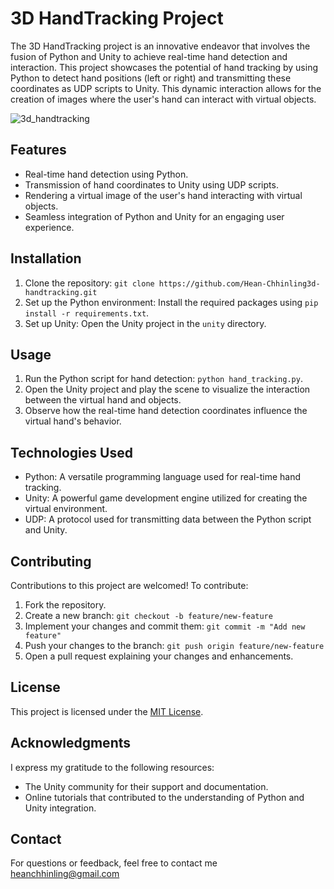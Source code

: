 # 3D HandTracking Project

The 3D HandTracking project is an innovative endeavor that involves the fusion of Python and Unity to achieve real-time hand detection and interaction. This project showcases the potential of hand tracking by using Python to detect hand positions (left or right) and transmitting these coordinates as UDP scripts to Unity. This dynamic interaction allows for the creation of images where the user's hand can interact with virtual objects.

![3d_handtracking](https://github.com/Hean-Chhinling/Python_HandTracking/assets/92643868/5fafbd65-a6bc-47f0-88b0-46de0d60cbba)


## Features

- Real-time hand detection using Python.
- Transmission of hand coordinates to Unity using UDP scripts.
- Rendering a virtual image of the user's hand interacting with virtual objects.
- Seamless integration of Python and Unity for an engaging user experience.

## Installation

1. Clone the repository: `git clone https://github.com/Hean-Chhinling3d-handtracking.git`
2. Set up the Python environment: Install the required packages using `pip install -r requirements.txt`.
3. Set up Unity: Open the Unity project in the `unity` directory.

## Usage

1. Run the Python script for hand detection: `python hand_tracking.py`.
2. Open the Unity project and play the scene to visualize the interaction between the virtual hand and objects.
3. Observe how the real-time hand detection coordinates influence the virtual hand's behavior.

## Technologies Used

- Python: A versatile programming language used for real-time hand tracking.
- Unity: A powerful game development engine utilized for creating the virtual environment.
- UDP: A protocol used for transmitting data between the Python script and Unity.

## Contributing

Contributions to this project are welcomed! To contribute:

1. Fork the repository.
2. Create a new branch: `git checkout -b feature/new-feature`
3. Implement your changes and commit them: `git commit -m "Add new feature"`
4. Push your changes to the branch: `git push origin feature/new-feature`
5. Open a pull request explaining your changes and enhancements.

## License

This project is licensed under the [MIT License](LICENSE).

## Acknowledgments

I express my gratitude to the following resources:

- The Unity community for their support and documentation.
- Online tutorials that contributed to the understanding of Python and Unity integration.

## Contact

For questions or feedback, feel free to contact me heanchhinling@gmail.com

